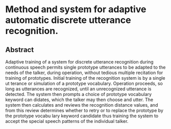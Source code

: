 # Method and system for adaptive automatic discrete utterance recognition.

## Abstract
Adaptive training of a system for discrete utterance recognition during continuous speech permits single prototype utterances to be adapted to the needs of the talker, during operation, without tedious multiple recitation for training of prototypes. Initial training of the recognition system is by a single ut terance or simulation of a prototype vocabulary. Operation proceeds, so long as utterances are recognized, until an unrecognized utterance is detected. The system then prompts a choice of prototype vocabulary keyword can didates, which the talker may then choose and utter. The system then calculates and reviews the recognition distance values, and from this review determines whether to retry or to replace the prototype by the prototype vocabu lary keyword candidate thus training the system to accept the special speech patterns of the individual talker.